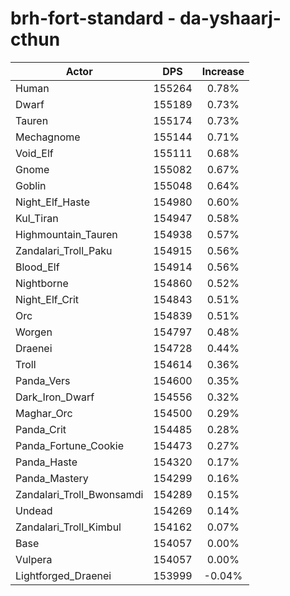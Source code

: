 # brh-fort-standard - da-yshaarj-cthun
| Actor | DPS | Increase |
|---|:---:|:---:|
|Human|155264|0.78%|
|Dwarf|155189|0.73%|
|Tauren|155174|0.73%|
|Mechagnome|155144|0.71%|
|Void_Elf|155111|0.68%|
|Gnome|155082|0.67%|
|Goblin|155048|0.64%|
|Night_Elf_Haste|154980|0.60%|
|Kul_Tiran|154947|0.58%|
|Highmountain_Tauren|154938|0.57%|
|Zandalari_Troll_Paku|154915|0.56%|
|Blood_Elf|154914|0.56%|
|Nightborne|154860|0.52%|
|Night_Elf_Crit|154843|0.51%|
|Orc|154839|0.51%|
|Worgen|154797|0.48%|
|Draenei|154728|0.44%|
|Troll|154614|0.36%|
|Panda_Vers|154600|0.35%|
|Dark_Iron_Dwarf|154556|0.32%|
|Maghar_Orc|154500|0.29%|
|Panda_Crit|154485|0.28%|
|Panda_Fortune_Cookie|154473|0.27%|
|Panda_Haste|154320|0.17%|
|Panda_Mastery|154299|0.16%|
|Zandalari_Troll_Bwonsamdi|154289|0.15%|
|Undead|154269|0.14%|
|Zandalari_Troll_Kimbul|154162|0.07%|
|Base|154057|0.00%|
|Vulpera|154057|0.00%|
|Lightforged_Draenei|153999|-0.04%|
